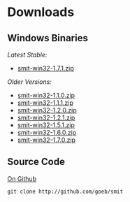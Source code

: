 
# Downloads

## Windows Binaries

*Latest Stable:*

- [smit-win32-1.7.1.zip](downloads/smit-win32-1.7.1.zip)


*Older Versions:*

- [smit-win32-1.1.0.zip](downloads/smit-win32-1.1.0.zip)
- [smit-win32-1.1.1.zip](downloads/smit-win32-1.1.1.zip)
- [smit-win32-1.2.0.zip](downloads/smit-win32-1.2.0.zip)
- [smit-win32-1.2.1.zip](downloads/smit-win32-1.2.1.zip)
- [smit-win32-1.5.1.zip](downloads/smit-win32-1.5.1.zip)
- [smit-win32-1.6.0.zip](downloads/smit-win32-1.6.0.zip)
- [smit-win32-1.7.0.zip](downloads/smit-win32-1.7.0.zip)

## Source Code

[On Github](http://github.com/goeb/smit)

    git clone http://github.com/goeb/smit
